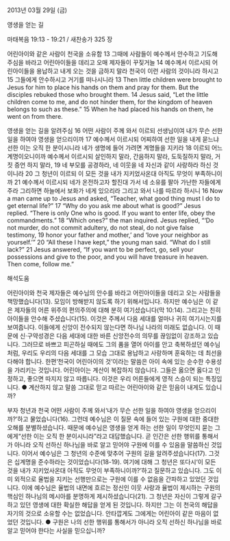 2013년 03월 29일 (금)

영생을 얻는 길



마태복음 19:13 - 19:21 / 새찬송가 325 장


어린아이와 같은 사람이 천국을 소유함
13 그때에 사람들이 예수께서 안수하고 기도해 주심을 바라고 어린아이들을 데리고 오매 제자들이 꾸짖거늘 14 예수께서 이르시되 어린아이들을 용납하고 내게 오는 것을 금하지 말라 천국이 이런 사람의 것이니라 하시고 15 그들에게 안수하시고 거기를 떠나시니라
13 Then little children were brought to Jesus for him to place his hands on them and pray for them. But the disciples rebuked those who brought them. 14 Jesus said, “Let the little children come to me, and do not hinder them, for the kingdom of heaven belongs to such as these.” 15 When he had placed his hands on them, he went on from there.

영생을 얻는 길을 알려주심
16 어떤 사람이 주께 와서 이르되 선생님이여 내가 무슨 선한 일을 하여야 영생을 얻으리이까 17 예수께서 이르시되 어찌하여 선한 일을 내게 묻느냐 선한 이는 오직 한 분이시니라 네가 생명에 들어 가려면 계명들을 지키라 18 이르되 어느 계명이오니이까 예수께서 이르시되 살인하지 말라, 간음하지 말라, 도둑질하지 말라, 거짓 증언 하지 말라, 19 네 부모를 공경하라, 네 이웃을 네 자신과 같이 사랑하라 하신 것이니라 20 그 청년이 이르되 이 모든 것을 내가 지키었사온대 아직도 무엇이 부족하니이까 21 예수께서 이르시되 네가 온전하고자 할진대 가서 네 소유를 팔아 가난한 자들에게 주라 그리하면 하늘에서 보화가 네게 있으리라 그리고 와서 나를 따르라 하시니
16 Now a man came up to Jesus and asked, “Teacher, what good thing must I do to get eternal life?” 17 “Why do you ask me about what is good?” Jesus replied. “There is only One who is good. If you want to enter life, obey the commandments.” 18 “Which ones?” the man inquired. Jesus replied, “‘Do not murder, do not commit adultery, do not steal, do not give false testimony, 19 honor your father and mother,’ and ‘love your neighbor as yourself.’” 20 “All these I have kept,” the young man said. “What do I still lack?” 21 Jesus answered, “If you want to be perfect, go, sell your possessions and give to the poor, and you will have treasure in heaven. Then come, follow me.”

해석도움





어린아이와 천국 
제자들은 예수님의 안수를 바라고 어린아이들을 데리고 오는 사람들을 책망했습니다(13). 모임이 방해받지 않도록 하기 위해서입니다. 하지만 예수님은 이 같은 제자들의 어른 위주의 편의주의에 대해 분히 여기셨습니다(막 10:14). 그리고는 친히 아이들을 안수해 주셨습니다(15). 이것은 주께서 다음 세대를 얼마나 귀히 여기시는지를 보여줍니다. 이들에게 신앙이 전수되지 않는다면 하나님 나라의 미래도 없습니다. 이 때문에 신·구약성경은 다음 세대에 대한 바른 신앙전수의 의무를 끊임없이 강조하고 있습니다. 그러므로 바쁘고 피곤하실 때에도 그의 품을 열어 아이를 안고 축복하셨던 예수님처럼, 우리도 우리의 다음 세대를 그 모습 그대로 용납하고 사랑하며 훈육하는 데 최선을 다해야 합니다. 한편‘천국이 어린아이의 것’이라는 말씀은 아이 속에 있는 순수한 수용성을 가리키는 것입니다. 어린아이는 계산이 복잡하지 않습니다. 그들은 옳으면 옳다고 인정하고, 좋으면 따지지 않고 따릅니다. 이것은 우리 어른들에게 영적 스승이 되는 특징입니다. 
● 계산하지 않고 말씀 그대로 믿고 따르는 어린아이와 같은 믿음이 내게도 있습니까?

부자 청년과 천국 
어떤 사람이 주께 와서‘내가 무슨 선한 일을 하여야 영생을 얻으리이까?’하고 물었습니다(16). 그런데 예수님은 이 질문 속에 들어 있는 구원에 대한 중대한 오해를 분별하셨습니다. 때문에 예수님은 영생을 얻게 하는 선한 일이 무엇인지 묻는 그에게“선한 이는 오직 한 분이시니라”라고 대답했습니다. 곧 인간은 선한 행위를 통해서가 아니라 오직 선하신 하나님을 바로 알고 믿어야 구원에 이를 수 있음을 말씀하신 것입니다. 이어서 예수님은 그 청년의 수준에 맞추어 구원의 길을 알려주셨습니다(17). 그것은 십계명을 준수하라는 것이었습니다(18-19). 여기에 대해 그 청년은 또다시‘이 모든 것을 내가 지키었사온대 아직도 무엇이 부족하니이까?’하고 질문하고 있습니다. 그도 이미 외적으로 율법을 지키는 선행만으로는 구원에 이를 수 없음을 간파하고 있었던 것입니다. 이에 예수님은 율법의 내면에 흐르는 정신인 이웃 사랑과 율법이 제시하는 구원의 핵심인 하나님의 메시아를 분명하게 제시하셨습니다(21). 그 청년은 자신이 그렇게 갈구하고 있던 영생에 대한 확실한 해답을 얻게 된 것입니다. 하지만 그는 이 천국의 해답을 자기의 것으로 소유할 수는 없었습니다. 안타깝게도 그에게는 어린아이 같은 마음이 없었던 것입니다.
● 구원은 나의 선한 행위를 통해서가 아니라 오직 선하신 하나님을 바로 알고 믿어야 한다는 사실을 믿으십니까?